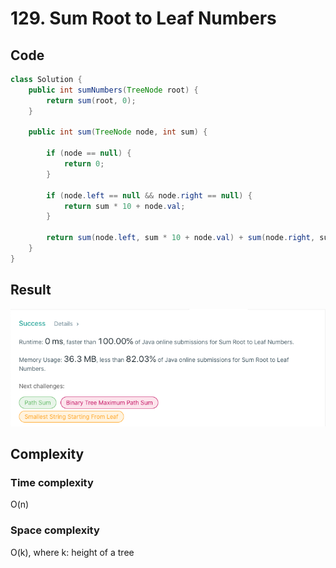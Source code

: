 # 129. Sum Root to Leaf Numbers
## Code
```java
class Solution {
    public int sumNumbers(TreeNode root) {
        return sum(root, 0);
    }

    public int sum(TreeNode node, int sum) {

        if (node == null) {
            return 0;
        }

        if (node.left == null && node.right == null) {
            return sum * 10 + node.val;
        }

        return sum(node.left, sum * 10 + node.val) + sum(node.right, sum * 10 + node.val);
    }
}
```
## Result
![img.png](img.png)

## Complexity
### Time complexity
O(n)
### Space complexity
O(k),  where k: height of a tree